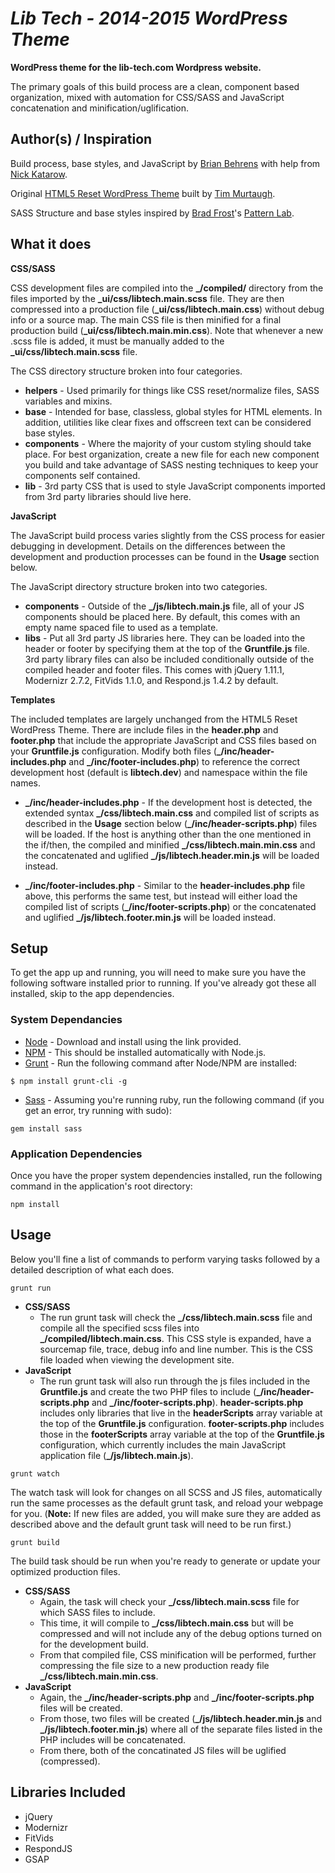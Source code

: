 # _Lib Tech - 2014-2015 WordPress Theme_

**WordPress theme for the lib-tech.com Wordpress website.**

The primary goals of this build process are a clean, component based organization, mixed with automation for CSS/SASS and JavaScript concatenation and minification/uglification.

## Author(s) / Inspiration
Build process, base styles, and JavaScript by [Brian Behrens](http://github.com/brainbrian) with help from [Nick Katarow](http://github.com/nkatarow).

Original [HTML5 Reset WordPress Theme](https://github.com/murtaugh/HTML5-Reset-WordPress-Theme) built by [Tim Murtaugh](https://github.com/murtaugh).

SASS Structure and base styles inspired by [Brad Frost](http://bradfrostweb.com/)'s [Pattern Lab](http://demo.patternlab.io/).

## What it does

**CSS/SASS**

CSS development files are compiled into the **_/compiled/** directory from the files imported by the **_ui/css/libtech.main.scss** file. They are then compressed into a production file (**_ui/css/libtech.main.css**) without debug info or a source map. The main CSS file is then minified for a final production build (**_ui/css/libtech.main.min.css**). Note that whenever a new .scss file is added, it must be manually added to the **_ui/css/libtech.main.scss** file.

The CSS directory structure broken into four categories.

* **helpers** - Used primarily for things like CSS reset/normalize files, SASS variables and mixins.
* **base** - Intended for base, classless, global styles for HTML elements. In addition, utilities like clear fixes and offscreen text can be considered base styles.
* **components** - Where the majority of your custom styling should take place. For best organization, create a new file for each new component you build and take advantage of SASS nesting techniques to keep your components self contained.
* **lib** - 3rd party CSS that is used to style JavaScript components imported from 3rd party libraries should live here.

**JavaScript**

The JavaScript build process varies slightly from the CSS process for easier debugging in development. Details on the differences between the development and production processes can be found in the **Usage** section below.

The JavaScript directory structure broken into two categories.

* **components** - Outside of the **_/js/libtech.main.js** file, all of your JS components should be placed here. By default, this comes with an empty name spaced file to used as a template.
* **libs** - Put all 3rd party JS libraries here. They can be loaded into the header or footer by specifying them at the top of the **Gruntfile.js** file. 3rd party library files can also be included conditionally outside of the compiled header and footer files. This comes with jQuery 1.11.1, Modernizr 2.7.2, FitVids 1.1.0, and Respond.js 1.4.2 by default.

**Templates**

The included templates are largely unchanged from the HTML5 Reset WordPress Theme. There are include files in the **header.php** and **footer.php** that include the appropriate JavaScript and CSS files based on your **Gruntfile.js** configuration. Modify both files (**_/inc/header-includes.php** and **_/inc/footer-includes.php**) to reference the correct development host (default is **libtech.dev**) and namespace within the file names.

* **_/inc/header-includes.php** - If the development host is detected, the extended syntax **_/css/libtech.main.css** and compiled list of scripts as described in the **Usage** section below (**_/inc/header-scripts.php**) files will be loaded. If the host is anything other than the one mentioned in the if/then, the compiled and minified **_/css/libtech.main.min.css** and the concatenated and uglified **_/js/libtech.header.min.js** will be loaded instead.

* **_/inc/footer-includes.php** - Similar to the **header-includes.php** file above, this performs the same test, but instead will either load the compiled list of scripts (**_/inc/footer-scripts.php**) or the concatenated and uglified **_/js/libtech.footer.min.js** will be loaded instead.

## Setup
To get the app up and running, you will need to make sure you have the following software installed prior to running. If you've already got these all installed, skip to the app dependencies.

### System Dependancies
* [Node](http://nodejs.org/) - Download and install using the link provided.
* [NPM](https://npmjs.org/) - This should be installed automatically with Node.js.
* [Grunt](http://gruntjs.com/getting-started) - Run the following command after Node/NPM are installed:

```
$ npm install grunt-cli -g
```

* [Sass](http://sass-lang.com/) - Assuming you're running ruby, run the following command (if you get an error, try running with sudo):

```
gem install sass
```

### Application Dependencies
Once you have the proper system dependencies installed, run the following command in the application's root directory:

```
npm install
```

## Usage
Below you'll fine a list of commands to perform varying tasks followed by a detailed description of what each does.

```
grunt run
```
* **CSS/SASS**
	* The run grunt task will check the **_/css/libtech.main.scss** file and compile all the specified scss files into **_/compiled/libtech.main.css**. This CSS style is expanded, have a sourcemap file, trace, debug info and line number. This is the CSS file loaded when viewing the development site.
* **JavaScript**
	* The run grunt task will also run through the js files included in the **Gruntfile.js** and create the two PHP files to include (**_/inc/header-scripts.php** and **_/inc/footer-scripts.php**). **header-scripts.php** includes only libraries that live in the **headerScripts** array variable at the top of the **Gruntfile.js** configuration. **footer-scripts.php** includes those in the **footerScripts** array variable at the top of the **Gruntfile.js** configuration, which currently includes the main JavaScript application file (**_/js/libtech.main.js**).

```
grunt watch
```
The watch task will look for changes on all SCSS and JS files, automatically run the same processes as the default grunt task, and reload your webpage for you. (**Note:** If new files are added, you will make sure they are added as described above and the default grunt task will need to be run first.)

```
grunt build
```
The build task should be run when you're ready to generate or update your optimized production files.

* **CSS/SASS**
	* Again, the task will check your **_/css/libtech.main.scss** file for which SASS files to include.
	* This time, it will compile to **_/css/libtech.main.css** but will be compressed and will not include any of the debug options turned on for the development build.
	* From that compiled file, CSS minification will be performed, further compressing the file size to a new production ready file **_/css/libtech.main.min.css**.
* **JavaScript**
	* Again, the **_/inc/header-scripts.php** and **_/inc/footer-scripts.php** files will be created.
	* From those, two files will be created (**_/js/libtech.header.min.js** and **_/js/libtech.footer.min.js**) where all of the separate files listed in the PHP includes will be concatenated.
	* From there, both of the concatinated JS files will be uglified (compressed).

## Libraries Included
* jQuery
* Modernizr
* FitVids
* RespondJS
* GSAP
